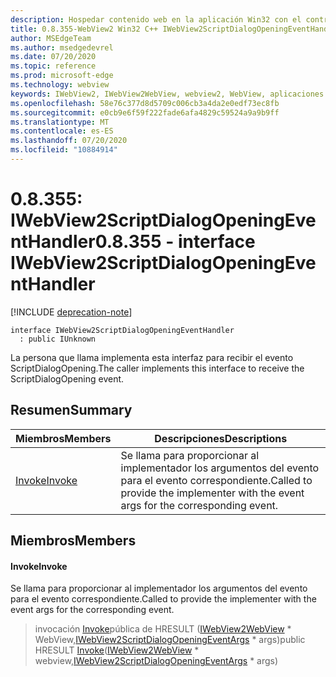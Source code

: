 ```yaml
---
description: Hospedar contenido web en la aplicación Win32 con el control Microsoft Edge WebView2
title: 0.8.355-WebView2 Win32 C++ IWebView2ScriptDialogOpeningEventHandler
author: MSEdgeTeam
ms.author: msedgedevrel
ms.date: 07/20/2020
ms.topic: reference
ms.prod: microsoft-edge
ms.technology: webview
keywords: IWebView2, IWebView2WebView, webview2, WebView, aplicaciones Win32, Win32, Edge
ms.openlocfilehash: 58e76c377d8d5709c006cb3a4da2e0edf73ec8fb
ms.sourcegitcommit: e0cb9e6f59f222fade6afa4829c59524a9a9b9ff
ms.translationtype: MT
ms.contentlocale: es-ES
ms.lasthandoff: 07/20/2020
ms.locfileid: "10884914"
---
```

# <span data-ttu-id="87dce-104">0.8.355: IWebView2ScriptDialogOpeningEventHandler</span><span class="sxs-lookup"><span data-stu-id="87dce-104">0.8.355 - interface IWebView2ScriptDialogOpeningEventHandler</span></span> 

[!INCLUDE [deprecation-note](../../includes/deprecation-note.md)]

```
interface IWebView2ScriptDialogOpeningEventHandler
  : public IUnknown
```

<span data-ttu-id="87dce-105">La persona que llama implementa esta interfaz para recibir el evento ScriptDialogOpening.</span><span class="sxs-lookup"><span data-stu-id="87dce-105">The caller implements this interface to receive the ScriptDialogOpening event.</span></span>

## <span data-ttu-id="87dce-106">Resumen</span><span class="sxs-lookup"><span data-stu-id="87dce-106">Summary</span></span>

 <span data-ttu-id="87dce-107">Miembros</span><span class="sxs-lookup"><span data-stu-id="87dce-107">Members</span></span>                        | <span data-ttu-id="87dce-108">Descripciones</span><span class="sxs-lookup"><span data-stu-id="87dce-108">Descriptions</span></span>
--------------------------------|---------------------------------------------
[<span data-ttu-id="87dce-109">Invoke</span><span class="sxs-lookup"><span data-stu-id="87dce-109">Invoke</span></span>](#invoke) | <span data-ttu-id="87dce-110">Se llama para proporcionar al implementador los argumentos del evento para el evento correspondiente.</span><span class="sxs-lookup"><span data-stu-id="87dce-110">Called to provide the implementer with the event args for the corresponding event.</span></span>

## <span data-ttu-id="87dce-111">Miembros</span><span class="sxs-lookup"><span data-stu-id="87dce-111">Members</span></span>

#### <span data-ttu-id="87dce-112">Invoke</span><span class="sxs-lookup"><span data-stu-id="87dce-112">Invoke</span></span> 

<span data-ttu-id="87dce-113">Se llama para proporcionar al implementador los argumentos del evento para el evento correspondiente.</span><span class="sxs-lookup"><span data-stu-id="87dce-113">Called to provide the implementer with the event args for the corresponding event.</span></span>

> <span data-ttu-id="87dce-114">invocación [Invoke](#invoke)pública de HRESULT ([IWebView2WebView](IWebView2WebView.md) \* WebView,[IWebView2ScriptDialogOpeningEventArgs](IWebView2ScriptDialogOpeningEventArgs.md) \* args)</span><span class="sxs-lookup"><span data-stu-id="87dce-114">public HRESULT [Invoke](#invoke)([IWebView2WebView](IWebView2WebView.md) \* webview,[IWebView2ScriptDialogOpeningEventArgs](IWebView2ScriptDialogOpeningEventArgs.md) \* args)</span></span>

